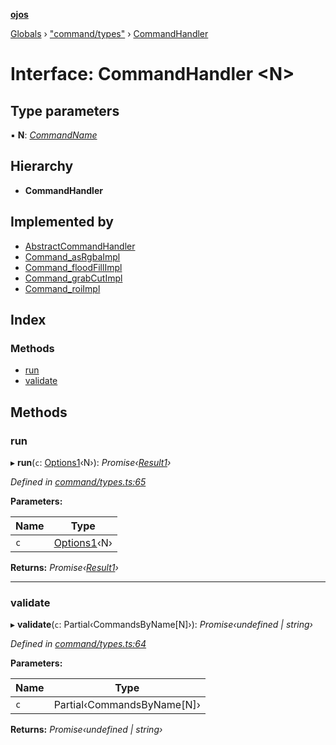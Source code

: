 **[ojos](../README.md)**

[Globals](../README.md) › ["command/types"](../modules/_command_types_.md) › [CommandHandler](_command_types_.commandhandler.md)

# Interface: CommandHandler <**N**>

## Type parameters

▪ **N**: *[CommandName](../enums/_command_types_.commandname.md)*

## Hierarchy

* **CommandHandler**

## Implemented by

* [AbstractCommandHandler](../classes/_command_abstractcommand_.abstractcommandhandler.md)
* [Command_asRgbaImpl](../classes/_command_impl_asrgba_.command_asrgbaimpl.md)
* [Command_floodFillImpl](../classes/_command_impl_floodfill_.command_floodfillimpl.md)
* [Command_grabCutImpl](../classes/_command_impl_grabcut_.command_grabcutimpl.md)
* [Command_roiImpl](../classes/_command_impl_roi_.command_roiimpl.md)

## Index

### Methods

* [run](_command_types_.commandhandler.md#run)
* [validate](_command_types_.commandhandler.md#validate)

## Methods

###  run

▸ **run**(`c`: [Options1](_command_types_.options1.md)‹N›): *Promise‹[Result1](_command_types_.result1.md)›*

*Defined in [command/types.ts:65](https://github.com/cancerberoSgx/mirada/blob/f2ba50d/ojos/src/command/types.ts#L65)*

**Parameters:**

Name | Type |
------ | ------ |
`c` | [Options1](_command_types_.options1.md)‹N› |

**Returns:** *Promise‹[Result1](_command_types_.result1.md)›*

___

###  validate

▸ **validate**(`c`: Partial‹CommandsByName[N]›): *Promise‹undefined | string›*

*Defined in [command/types.ts:64](https://github.com/cancerberoSgx/mirada/blob/f2ba50d/ojos/src/command/types.ts#L64)*

**Parameters:**

Name | Type |
------ | ------ |
`c` | Partial‹CommandsByName[N]› |

**Returns:** *Promise‹undefined | string›*